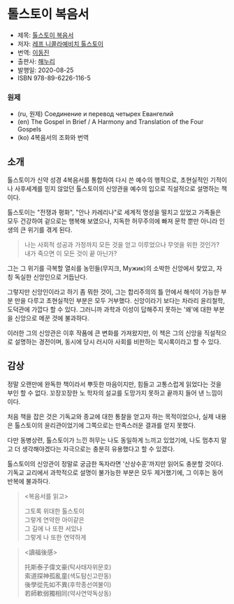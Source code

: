 # 톨스토이 복음서

* 제목: [톨스토이 복음서](https://www.aladin.co.kr/shop/wproduct.aspx?ItemId=250111319)
* 저자: [레프 니콜라예비치 톨스토이](https://en.wikipedia.org/wiki/Leo_Tolstoy)
* 번역: [이동진](https://www.yes24.com/product/author/121975)
* 출판사: [해누리](http://www.hanuripub.co.kr/)
* 발행일: 2020-08-25
* ISBN 978-89-6226-116-5

### 원제

* (ru, 원제) Соединение и перевод четырех Евангелий
* (en) The Gospel in Brief / A Harmony and Translation of the Four Gospels
* (ko) 4복음서의 조화와 번역

## 소개

톨스토이가 신약 성경 4복음서를 통합하여 다시 쓴 예수의 행적으로, 초현실적인 기적이나 사후세계를 믿지 않았던 톨스토이의 신앙관을 예수의 입으로 직설적으로 설명하는 책이다.

톨스토이는 "전쟁과 평화", "안나 카레리나"로 세계적 명성을 떨치고 있었고 가족들은 모두 건강하여 겉으로는 행복해 보였으나, 지독한 허무주의에 빠져 문학 뿐만 아니라 인생의 큰 위기를 겪게 된다.

> 나는 사회적 성공과 가정까지 모든 것을 얻고 이루었으나 무엇을 위한 것인가? \
> 내가 죽으면 이 모든 것이 끝 아닌가?

그는 그 위기를 극복할 열쇠를 농민들(무지크, Мужик)의 소박한 신앙에서 찾았고, 자칭 독실한 신앙인으로 거듭난다.

그렇지만 신앙인이라고 하기 좀 뭐한 것이, 그는 합리주의의 틀 안에서 해석이 가능한 부분 만을 다루고 초현실적인 부분은 모두 거부했다. 신앙이라기 보다는 차라리 윤리철학, 도덕관에 가깝다 할 수 있다. 그러니까 과학과 이성이 답해주지 못하는 '왜'에 대한 부분을 신앙으로 메꾼 것에 불과하다.

이러한 그의 신앙관은 이후 작품에 큰 변화를 가져왔지만, 이 책은 그의 신앙을 직설적으로 설명하는 경전이며, 동시에 당시 러시아 사회를 비판하는 묵시록이라고 할 수 있다.

## 감상

정말 오랜만에 완독한 책이라서 뿌듯한 마음이지만, 힘들고 고통스럽게 읽었다는 것을 부인 할 수 없다. 꼬장꼬장한 노 학자의 설교를 도망가지 못하고 끝까지 들어 낸 느낌이이다.

처음 책을 잡은 것은 기독교와 종교에 대한 통찰을 얻고자 하는 목적이었으나, 실제 내용은 톨스토이의 윤리관이었기에 그쪽으로는 만족스러운 결과를 얻지 못했다.

다만 동병상련, 톨스토이가 느낀 허무는 나도 동일하게 느끼고 있었기에, 나도 멈추지 말고 더 생각해야겠다는 자극으로는 충분히 유용했다고 할 수 있겠다.

톨스토이의 신앙관이 정말로 궁금한 독자라면 '산상수훈'까지만 읽어도 충분할 것이다. 기독교 교리에서 과학적으로 설명이 불가능한 부분은 모두 제거했기에, 그 이후는 동어반복에 불과하다.

> <복음서를 읽고>
> 
> 그토록 위대한 톨스토이 \
> 그렇게 연약한 아이같은 \
> 그 길에 나 또한 서있나 \
> 그렇게 나 또한 연약하게

> <讀福後感>
> 
> 托斯泰子偉文豪(탁사태자위문호) \
> 索道探神孤亂童(색도탐신고란동) \
> 後學從先如不異(후학종선여불이) \
> 若師軟弱獨相同(약사연약독상동)

